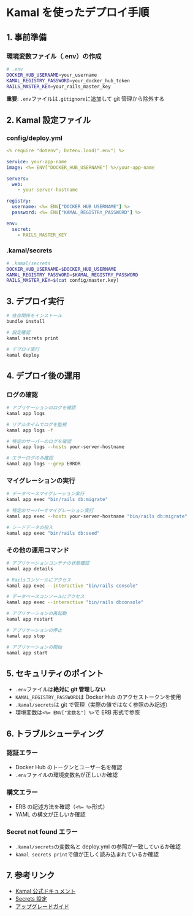 # Kamal を使ったデプロイ手順

## 1. 事前準備

### 環境変数ファイル（.env）の作成

```bash
# .env
DOCKER_HUB_USERNAME=your_username
KAMAL_REGISTRY_PASSWORD=your_docker_hub_token
RAILS_MASTER_KEY=your_rails_master_key
```

**重要**: `.env`ファイルは`.gitignore`に追加して git 管理から除外する

## 2. Kamal 設定ファイル

### config/deploy.yml

```yaml
<% require "dotenv"; Dotenv.load(".env") %>

service: your-app-name
image: <%= ENV["DOCKER_HUB_USERNAME"] %>/your-app-name

servers:
  web:
    - your-server-hostname

registry:
  username: <%= ENV["DOCKER_HUB_USERNAME"] %>
  password: <%= ENV["KAMAL_REGISTRY_PASSWORD"] %>

env:
  secret:
    - RAILS_MASTER_KEY
```

### .kamal/secrets

```bash
# .kamal/secrets
DOCKER_HUB_USERNAME=$DOCKER_HUB_USERNAME
KAMAL_REGISTRY_PASSWORD=$KAMAL_REGISTRY_PASSWORD
RAILS_MASTER_KEY=$(cat config/master.key)
```

## 3. デプロイ実行

```bash
# 依存関係をインストール
bundle install

# 設定確認
kamal secrets print

# デプロイ実行
kamal deploy
```

## 4. デプロイ後の運用

### ログの確認

```bash
# アプリケーションのログを確認
kamal app logs

# リアルタイムでログを監視
kamal app logs -f

# 特定のサーバーのログを確認
kamal app logs --hosts your-server-hostname

# エラーログのみ確認
kamal app logs --grep ERROR
```

### マイグレーションの実行

```bash
# データベースマイグレーション実行
kamal app exec "bin/rails db:migrate"

# 特定のサーバーでマイグレーション実行
kamal app exec --hosts your-server-hostname "bin/rails db:migrate"

# シードデータの投入
kamal app exec "bin/rails db:seed"
```

### その他の運用コマンド

```bash
# アプリケーションコンテナの状態確認
kamal app details

# Railsコンソールにアクセス
kamal app exec --interactive "bin/rails console"

# データベースコンソールにアクセス
kamal app exec --interactive "bin/rails dbconsole"

# アプリケーションの再起動
kamal app restart

# アプリケーションの停止
kamal app stop

# アプリケーションの開始
kamal app start
```

## 5. セキュリティのポイント

- `.env`ファイルは**絶対に git 管理しない**
- `KAMAL_REGISTRY_PASSWORD`は Docker Hub のアクセストークンを使用
- `.kamal/secrets`は git で管理（実際の値ではなく参照のみ記述）
- 環境変数は`<%= ENV["変数名"] %>`で ERB 形式で参照

## 6. トラブルシューティング

### 認証エラー

- Docker Hub のトークンとユーザー名を確認
- `.env`ファイルの環境変数名が正しいか確認

### 構文エラー

- ERB の記述方法を確認（`<%= %>`形式）
- YAML の構文が正しいか確認

### Secret not found エラー

- `.kamal/secrets`の変数名と deploy.yml の参照が一致しているか確認
- `kamal secrets print`で値が正しく読み込まれているか確認

## 7. 参考リンク

- [Kamal 公式ドキュメント](https://kamal-deploy.org/)
- [Secrets 設定](https://kamal-deploy.org/docs/commands/secrets/)
- [アップグレードガイド](https://kamal-deploy.org/docs/upgrading/secrets-changes/)
